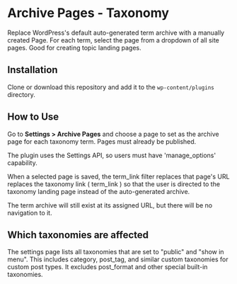 Archive Pages - Taxonomy
===

Replace WordPress's default auto-generated term archive with a manually created Page. For each term, select the page from a dropdown of all site pages.  Good for creating topic landing pages. 

## Installation

Clone or download this repository and add it to the `wp-content/plugins` directory.

## How to Use
Go to **Settings > Archive Pages** and choose a page to set as the archive page for each taxonomy term. Pages must already be published. 

The plugin uses the Settings API, so users must have 'manage_options' capability.

When a selected page is saved, the term_link filter replaces that page's URL replaces the taxonomy link ( term_link ) so that the user is directed to the taxonomy landing page instead of the auto-generated archive. 

The term archive will still exist at its assigned URL, but there will be no navigation to it. 

## Which taxonomies are affected
The settings page lists all taxonomies that are set to "public" and "show in menu". This includes category, post_tag, and similar custom taxonomies for custom post types. It excludes post_format and other special built-in taxonomies.
